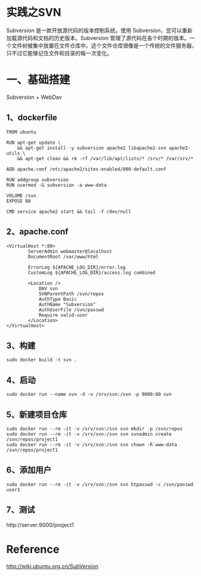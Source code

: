 实践之SVN 
=========

Subversion 是一款开放源代码的版本控制系统。使用 Subversion，您可以重新加载源代码和文档的历史版本。Subversion 管理了源代码在各个时期的版本。一个文件树被集中放置在文件仓库中。这个文件仓库很像是一个传统的文件服务器，只不过它能够记住文件和目录的每一次变化。

# 一、基础搭建

Subversion + WebDav

## 1、dockerfile
```
FROM ubuntu

RUN apt-get update \
    && apt-get install -y subversion apache2 libapache2-svn apache2-utils \
    && apt-get clean && rm -rf /var/lib/apt/lists/* /srv/* /var/srv/*

ADD apache.conf /etc/apache2/sites-enabled/000-default.conf

RUN addgroup subversion
RUN usermod -G subversion -a www-data

VOLUME /svn
EXPOSE 80

CMD service apache2 start && tail -f /dev/null
```

## 2、apache.conf
```
<VirtualHost *:80>
        ServerAdmin webmaster@localhost
        DocumentRoot /var/www/html

        ErrorLog ${APACHE_LOG_DIR}/error.log
        CustomLog ${APACHE_LOG_DIR}/access.log combined

        <Location />
            DAV svn
            SVNParentPath /svn/repos
            AuthType Basic
            AuthName "Subversion"
            AuthUserFile /svn/passwd
            Require valid-user
        </Location>
</VirtualHost>
```

## 3、构建

```
sudo docker build -t svn .
```

## 4、启动

```
sudo docker run --name svn -d -v /srv/svn:/svn -p 9000:80 svn
```

## 5、新建项目仓库

```
sudo docker run --rm -it -v /srv/svn:/svn svn mkdir -p /svn/repos 
sudo docker run --rm -it -v /srv/svn:/svn svn svnadmin create /svn/repos/project1 
sudo docker run --rm -it -v /srv/svn:/svn svn chown -R www-data /svn/repos/project1
```

## 6、添加用户

```
sudo docker run --rm -it -v /srv/svn:/svn svn htpasswd -c /svn/passwd user1
```

## 7、测试

http://server:9000/project1

# Reference

http://wiki.ubuntu.org.cn/SubVersion